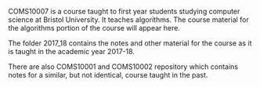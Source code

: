 COMS10007 is a course taught to first year students studying computer
science at Bristol University. It teaches algorithms. The course
material for the algorithms portion of the course will appear here.

The folder 2017_18 contains the notes and other material for the course as it is taught in the academic year 2017-18.

There are also COMS10001 and COMS10002 repository which contains notes for a
similar, but not identical, course taught in the past.
